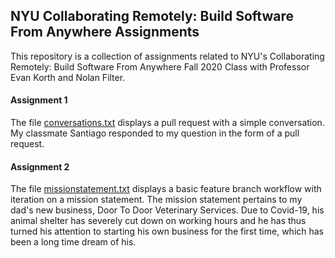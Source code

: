## NYU Collaborating Remotely: Build Software From Anywhere Assignments
This repository is a collection of assignments related to NYU's Collaborating Remotely: Build Software From Anywhere Fall 2020 Class with Professor Evan Korth and Nolan Filter.

#### Assignment 1
The file [conversations.txt](https://github.com/yashodhan-singh/nyu-collaborating-remotely/blob/master/conversations.txt) displays a pull request with a simple conversation. My classmate Santiago responded to my question in the form of a pull request.

#### Assignment 2
The file [missionstatement.txt](https://github.com/yashodhan-singh/nyu-collaborating-remotely/blob/master/missionstatement.txt) displays a basic feature branch workflow with iteration on a mission statement. The mission statement pertains to my dad's new business, Door To Door Veterinary Services. Due to Covid-19, his animal shelter has  severely cut down on working hours and he has thus turned his attention to starting his own business for the first time, which has been a long time dream of his.
